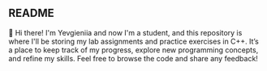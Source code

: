 ## README
👋 Hi there! I'm Yevgieniia and now I'm a student, and this repository is where I'll be storing my lab assignments and practice exercises in C++. It’s a place to keep track of my progress, explore new programming concepts, and refine my skills. Feel free to browse the code and share any feedback!
